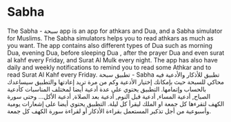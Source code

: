 # Sabha
 The Sabha - سبحة app is an app for athkars and Dua, and a Sabha simulator for Muslims.  The Sabha simulators helps you to read athkars as much as you want.  The app contains also different types of Dua such as morning Dua, evening Dua, before sleeping Dua , after the prayer Dua and even surat al kahf every Friday, and Surat Al Mulk every night.  The app has also have daily and weekly notifications to remind you to read some Athkar and to read Surat Al Kahf every Friday.  تطبيق سبحة - Sabha تطبيق للأذكار والأدعية فيه محاكي للسبحة حيث بإمكانك إختيار الأدعية وكم من مرة تريد إعادتها والتطبيق سيساعدك بالحساب وإتمامها.  التطبيق يحتوي على عدة أدعية أيضا لمختلف المناسبات كأدعية الصباح, أدعية المساء, أدعية قبل النوم, أدعية بعد الصلاة, أدعية الأكل... وحتى سورة الكهف لتقرءها كل جمعة او الملك ليقرأ كل ليلة.  التطبيق يحتوي أيضا على إشعارات يومية وأسبوعية من أجل تذكير المستعمل بقراءة الأذكار أو لقراءة سورة الكهف كل جمعة.
